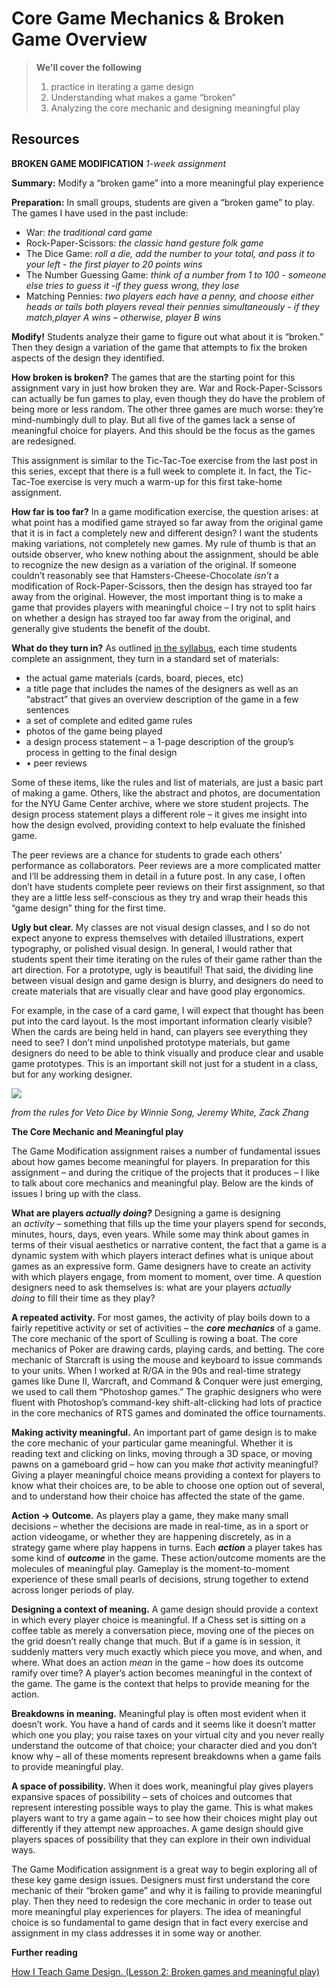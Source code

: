 # Core Game Mechanics & Broken Game Overview

> **We'll cover the following**
>
> 1. practice in iterating a game design
> 2. Understanding what makes a game “broken”
> 3. Analyzing the core mechanic and designing meaningful play

## Resources

**BROKEN GAME MODIFICATION** *1-week assignment*

**Summary:** Modify a “broken game” into a more meaningful play experience

**Preparation:** In small groups, students are given a “broken game” to play. The games I have used in the past include:

- War: *the traditional card game*
- Rock-Paper-Scissors: *the classic hand gesture folk game*
- The Dice Game: *roll a die, add the number to your total, and pass it to your left - the first player to 20 points wins*
- The Number Guessing Game: *think of a number from 1 to 100 - someone else tries to guess it -if they guess wrong, they lose*
- Matching Pennies: *two players each have a penny, and choose either heads or tails both players reveal their pennies simultaneously - if they match,player A wins – otherwise, player B wins*

**Modify!** Students analyze their game to figure out what about it is “broken.” Then they design a variation of the game that attempts to fix the broken aspects of the design they identified.

**How broken is broken?** The games that are the starting point for this assignment vary in just how broken they are. War and Rock-Paper-Scissors can actually be fun games to play, even though they do have the problem of being more or less random. The other three games are much worse: they’re mind-numbingly dull to play. But all five of the games lack a sense of meaningful choice for players. And this should be the focus as the games are redesigned.

This assignment is similar to the Tic-Tac-Toe exercise from the last post in this series, except that there is a full week to complete it. In fact, the Tic-Tac-Toe exercise is very much a warm-up for this first take-home assignment.

**How far is too far?** In a game modification exercise, the question arises: at what point has a modified game strayed so far away from the original game that it is in fact a completely new and different design? I want the students making variations, not completely new games. My rule of thumb is that an outside observer, who knew nothing about the assignment, should be able to recognize the new design as a variation of the original. If someone couldn’t reasonably see that Hamsters-Cheese-Chocolate *isn’t* a modification of Rock-Paper-Scissors, then the design has strayed too far away from the original. However, the most important thing is to make a game that provides players with meaningful choice – I try not to split hairs on whether a design has strayed too far away from the original, and generally give students the benefit of the doubt.

**What do they turn in?** As outlined [in the syllabus](http://www.gamasutra.com/blogs/EricZimmerman/20130916/200310/How_I_Teach_Game_Design_prologue.php), each time students complete an assignment, they turn in a standard set of materials:

- the actual game materials (cards, board, pieces, etc)
- a title page that includes the names of the designers as well as an “abstract” that gives an overview description of the game in a few sentences
- a set of complete and edited game rules
- photos of the game being played
- a design process statement – a 1-page description of the group’s process in getting to the final design
- • peer reviews

Some of these items, like the rules and list of materials, are just a basic part of making a game. Others, like the abstract and photos, are documentation for the NYU Game Center archive, where we store student projects. The design process statement plays a different role – it gives me insight into how the design evolved, providing context to help evaluate the finished game.

The peer reviews are a chance for students to grade each others’ performance as collaborators. Peer reviews are a more complicated matter and I’ll be addressing them in detail in a future post. In any case, I often don’t have students complete peer reviews on their first assignment, so that they are a little less self-conscious as they try and wrap their heads this “game design” thing for the first time.

**Ugly but clear.** My classes are not visual design classes, and I so do not expect anyone to express themselves with detailed illustrations, expert typography, or polished visual design. In general, I would rather that students spent their time iterating on the rules of their game rather than the art direction. For a prototype, ugly is beautiful! That said, the dividing line between visual design and game design is blurry, and designers do need to create materials that are visually clear and have good play ergonomics.

For example, in the case of a card game, I will expect that thought has been put into the card layout. Is the most important information clearly visible? When the cards are being held in hand, can players see everything they need to see? I don’t mind unpolished prototype materials, but game designers do need to be able to think visually and produce clear and usable game prototypes. This is an important skill not just for a student in a class, but for any working designer.

![](https://www.gamasutra.com/db_area/images/blog/223107/rule6.png)

*from the rules for Veto Dice by Winnie Song, Jeremy White, Zack Zhang*

**The Core Mechanic and Meaningful play**

The Game Modification assignment raises a number of fundamental issues about how games become meaningful for players. In preparation for this assignment – and during the critique of the projects that it produces – I like to talk about core mechanics and meaningful play. Below are the kinds of issues I bring up with the class.

**What are players *actually doing?*** Designing a game is designing an *activity* – something that fills up the time your players spend for seconds, minutes, hours, days, even years. While some may think about games in terms of their visual aesthetics or narrative content, the fact that a game is a dynamic system with which players interact defines what is unique about games as an expressive form. Game designers have to create an activity with which players engage, from moment to moment, over time. A question designers need to ask themselves is: what are your players *actually doing* to fill their time as they play?

**A repeated activity.** For most games, the activity of play boils down to a fairly repetitive activity or set of activities – the ***core mechanics*** of a game. The core mechanic of the sport of Sculling is rowing a boat. The core mechanics of Poker are drawing cards, playing cards, and betting. The core mechanic of Starcraft is using the mouse and keyboard to issue commands to your units. When I worked at R/GA in the 90s and real-time strategy games like Dune II, Warcraft, and Command & Conquer were just emerging, we used to call them “Photoshop games.” The graphic designers who were fluent with Photoshop’s command-key shift-alt-clicking had lots of practice in the core mechanics of RTS games and dominated the office tournaments.

**Making activity meaningful.** An important part of game design is to make the core mechanic of your particular game meaningful. Whether it is reading text and clicking on links, moving through a 3D space, or moving pawns on a gameboard grid – how can you make *that* activity meaningful? Giving a player meaningful choice means providing a context for players to know what their choices are, to be able to choose one option out of several, and to understand how their choice has affected the state of the game.

**Action -> Outcome.** As players play a game, they make many small decisions – whether the decisions are made in real-time, as in a sport or action videogame, or whether they are happening discretely, as in a strategy game where play happens in turns. Each ***action*** a player takes has some kind of ***outcome*** in the game. These action/outcome moments are the molecules of meaningful play. Gameplay is the moment-to-moment experience of these small pearls of decisions, strung together to extend across longer periods of play.

**Designing a context of meaning.** A game design should provide a context in which every player choice is meaningful. If a Chess set is sitting on a coffee table as merely a conversation piece, moving one of the pieces on the grid doesn’t really change that much. But if a game is in session, it suddenly matters very much exactly which piece you move, and when, and where. What does an action *mean* in the game – how does its outcome ramify over time? A player’s action becomes meaningful in the context of the game. The game is the context that helps to provide meaning for the action.

**Breakdowns in meaning.** Meaningful play is often most evident when it doesn’t work. You have a hand of cards and it seems like it doesn’t matter which one you play; you raise taxes on your virtual city and you never really understand the outcome of that choice; your character died and you don’t know why – all of these moments represent breakdowns when a game fails to provide meaningful play.

**A space of possibility.** When it does work, meaningful play gives players expansive spaces of possibility – sets of choices and outcomes that represent interesting possible ways to play the game. This is what makes players want to try a game again – to see how their choices might play out differently if they attempt new approaches. A game design should give players spaces of possibility that they can explore in their own individual ways.

The Game Modification assignment is a great way to begin exploring all of these key game design issues. Designers must first understand the core mechanic of their “broken game” and why it is failing to provide meaningful play. Then they need to redesign the core mechanic in order to tease out more meaningful play experiences for players. The idea of meaningful choice is so fundamental to game design that in fact every exercise and assignment in my class addresses it in some way or another.

**Further reading**

[How I Teach Game Design. (Lesson 2: Broken games and meaningful play)](https://www.gamasutra.com/blogs/EricZimmerman/20140811/223107/How_I_Teach_Game_Design_Lesson_2_Broken_games_and_meaningful_play.php)
